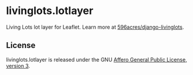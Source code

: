 livinglots.lotlayer
==============

Living Lots lot layer for Leaflet. Learn more at
[596acres/django-livinglots](https://github.com/596acres/django-livinglots).


License
-------

livinglots.lotlayer is released under the GNU [Affero General Public 
License, version 3](http://www.gnu.org/licenses/agpl.html).
